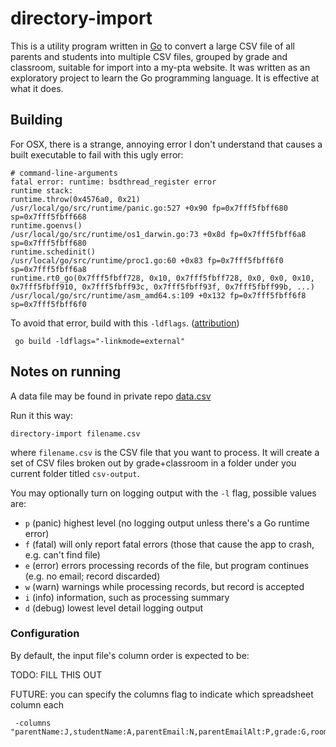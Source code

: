 # directory-import

This is a utility program written in [Go](https://golang.org/) to convert a large CSV file of all parents and students into multiple CSV files, grouped by grade and classroom, suitable for import into a my-pta website.  It was written as an exploratory project to learn the Go programming language.  It is effective at what it does.

## Building
For OSX, there is a strange, annoying error I don't understand that causes a built executable to fail with this ugly error:

````
# command-line-arguments
fatal error: runtime: bsdthread_register error
runtime stack:
runtime.throw(0x4576a0, 0x21)
/usr/local/go/src/runtime/panic.go:527 +0x90 fp=0x7fff5fbff680 sp=0x7fff5fbff668
runtime.goenvs()
/usr/local/go/src/runtime/os1_darwin.go:73 +0x8d fp=0x7fff5fbff6a8 sp=0x7fff5fbff680
runtime.schedinit()
/usr/local/go/src/runtime/proc1.go:60 +0x83 fp=0x7fff5fbff6f0 sp=0x7fff5fbff6a8
runtime.rt0_go(0x7fff5fbff728, 0x10, 0x7fff5fbff728, 0x0, 0x0, 0x10, 0x7fff5fbff910, 0x7fff5fbff93c, 0x7fff5fbff93f, 0x7fff5fbff99b, ...)
/usr/local/go/src/runtime/asm_amd64.s:109 +0x132 fp=0x7fff5fbff6f8 sp=0x7fff5fbff6f0
````

To avoid that error, build with this `-ldflags`. ([attribution](https://github.com/golang/go/issues/8801#issuecomment-66460009))
```
 go build -ldflags="-linkmode=external"
```



## Notes on running

A data file may be found in private repo [data.csv](https://github.com/btmurrell/data-repo/blob/master/directory-import/data.csv)

Run it this way:
```
directory-import filename.csv
```
where `filename.csv` is the CSV file that you want to process.  It will create a set of CSV files broken out by grade+classroom in a folder under you current folder titled `csv-output`.

You may optionally turn on logging output with the `-l` flag, possible values are:

 * `p` (panic) highest level (no logging output unless there's a Go runtime error)
 * `f` (fatal) will only report fatal errors (those that cause the app to crash, e.g. can't find file)
 * `e` (error) errors processing records of the file, but program continues (e.g. no email; record discarded)
 * `w` (warn) warnings while processing records, but record is accepted
 * `i` (info) information, such as processing summary
 * `d` (debug) lowest level detail logging output


### Configuration
By default, the input file's column order is expected to be:

TODO: FILL THIS OUT

FUTURE: you can specify the columns flag to indicate which spreadsheet column each

```
 -columns "parentName:J,studentName:A,parentEmail:N,parentEmailAlt:P,grade:G,room:B"
```
